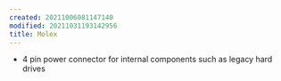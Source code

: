 ```yaml
---
created: 20211006081147140
modified: 20211031193142956
title: Molex
---
```


- 4 pin power connector for internal components such as legacy hard drives
